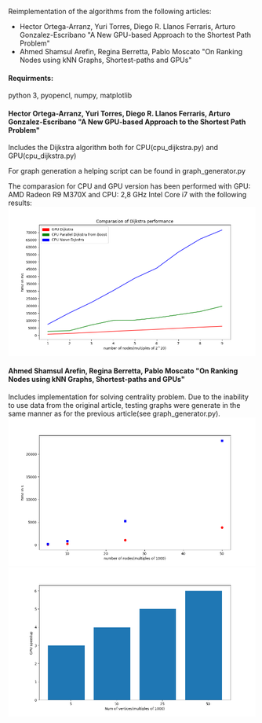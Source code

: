 Reimplementation of the algorithms from the following articles: 
* Hector Ortega-Arranz, Yuri Torres, Diego R. Llanos Ferraris, Arturo Gonzalez-Escribano "A New GPU-based Approach to the Shortest Path Problem"
* Ahmed Shamsul Arefin, Regina Berretta, Pablo Moscato "On Ranking Nodes using kNN Graphs, Shortest-paths and GPUs"

#### Requirments:
python 3, pyopencl, numpy, matplotlib
#### Hector Ortega-Arranz, Yuri Torres, Diego R. Llanos Ferraris, Arturo Gonzalez-Escribano "A New GPU-based Approach to the Shortest Path Problem"
Includes the Dijkstra algorithm both for CPU(cpu_dijkstra.py) and GPU(cpu_dijkstra.py)

For graph generation a helping script can be found in graph_generator.py

The comparasion for CPU and GPU version has been performed with GPU: AMD Radeon R9 M370X and CPU: 2,8 GHz Intel Core i7 with the following results:
![Image of dijkstra results](https://github.com/sabrinamusatian/ShortestPathsWithGPU/blob/master/dijkstra_result.png)

#### Ahmed Shamsul Arefin, Regina Berretta, Pablo Moscato "On Ranking Nodes using kNN Graphs, Shortest-paths and GPUs"
Includes implementation for solving centrality problem. Due to the inability to use data from the original article, testing graphs were generate in the same manner as for the previous article(see graph_generator.py).
![Image of centra results](https://github.com/sabrinamusatian/ShortestPathsWithGPU/blob/master/centrality_results.png)
![Image of centra speedup results](https://github.com/sabrinamusatian/ShortestPathsWithGPU/blob/master/centrality_speedup_results.png)


